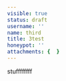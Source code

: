 ```yaml
---
visible: true
status: draft
username: ''
name: third
title: 3test
honeypot: ''
attachments: {  }
---
```


stuffffffff